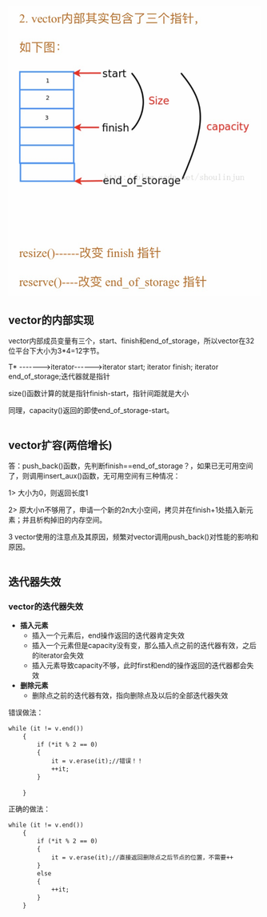 ![vector内部图](https://github.com/Planck-a/image-folder/blob/master/%E8%AE%A1%E7%AE%97%E6%9C%BA%E7%BD%91%E7%BB%9C/vector.jpg)

## vector的内部实现

vector内部成员变量有三个，start、finish和end_of_storage，所以vector在32位平台下大小为3*4=12字节。

T* ------->iterator------>iterator start;     iterator finish;      iterator end_of_storage;迭代器就是指针

size()函数计算的就是指针finish-start，指针间距就是大小

同理，capacity()返回的即使end_of_storage-start。
```
```

vector扩容(两倍增长)
---
答：push_back()函数，先判断finish==end_of_storage？，如果已无可用空间了，则调用insert_aux()函数，无可用空间有三种情况：

1> 大小为0，则返回长度1

2> 原大小n不够用了，申请一个新的2n大小空间，拷贝并在finish+1处插入新元素；并且析构掉旧的内存空间。

3 vector使用的注意点及其原因，频繁对vector调用push_back()对性能的影响和原因。
```
```

## 迭代器失效

### vector的迭代器失效
* **插入元素**
  * 插入一个元素后，end操作返回的迭代器肯定失效
  * 插入一个元素但是capacity没有变，那么插入点之前的迭代器有效，之后的iterator会失效
  * 插入元素导致capacity不够，此时first和end的操作返回的迭代器都会失效
* **删除元素**
  * 删除点之前的迭代器有效，指向删除点及以后的全部迭代器失效
  
错误做法：  
```
while (it != v.end())
    {
        if (*it % 2 == 0)
        {
            it = v.erase(it);//错误！！
            ++it;
        }
        
    }
```
正确的做法：
```
while (it != v.end())
    {
        if (*it % 2 == 0)
        {
            it = v.erase(it);//直接返回删除点之后节点的位置，不需要++
        }
        else
        {
            ++it;
        }        
    }
```

